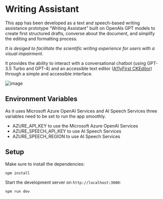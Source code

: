 # Writing Assistant
This app has been developed as a text and speech-based writing assistance prototype “Writing Assistant” built on OpenAIs GPT models to create first structured drafts, converse about the document, and simplify the editing and formatting process.


*It is desiged to facilitate the scientific writing experience for users with a visual impairment.*

It provides the ability to interact with a conversational chatbot (using GPT-3.5 Turbo and GPT-4) and an accessible text editor ([A11yFirst CKEditor](https://github.com/a11yfirst/distribution)) through a simple and accessible interface. 

![image](https://github.com/StefanoAnzolut/writing-assistant/assets/45556885/47870af3-d1e0-4477-941c-bda0baf59263)


## Environment Variables
As it uses Microsoft Azure OpenAI Services and AI Speech Services three variables need to be set to run the app smoothly.
- AZURE_API_KEY to use the Microsoft Azure OpenAI Services
- AZURE_SPEECH_API_KEY to use AI Speech Services
- AZURE_SPEECH_REGION to use AI Speech Services

## Setup
Make sure to install the dependencies:
```bash
npm install
```
Start the development server on `http://localhost:3000`:
```bash
npm run dev
```
